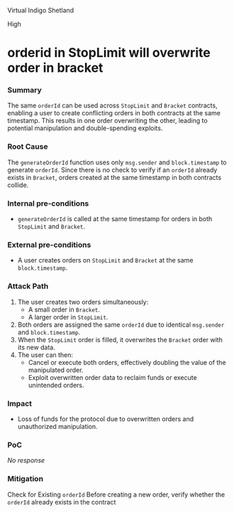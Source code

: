 Virtual Indigo Shetland

High

# orderid in StopLimit will overwrite order in bracket

### Summary

The same `orderId` can be used across `StopLimit` and `Bracket` contracts, enabling a user to create conflicting orders in both contracts at the same timestamp. This results in one order overwriting the other, leading to potential manipulation and double-spending exploits.

### Root Cause

The `generateOrderId` function uses only `msg.sender` and `block.timestamp` to generate `orderId`. Since there is no check to verify if an `orderId` already exists in `Bracket`, orders created at the same timestamp in both contracts collide.

### Internal pre-conditions

- `generateOrderId` is called at the same timestamp for orders in both `StopLimit` and `Bracket`.

### External pre-conditions

- A user creates orders on `StopLimit` and `Bracket` at the same `block.timestamp`.

### Attack Path

1. The user creates two orders simultaneously:
    - A small order in `Bracket`.
    - A larger order in `StopLimit`.
2. Both orders are assigned the same `orderId` due to identical `msg.sender` and `block.timestamp`.
3. When the `StopLimit` order is filled, it overwrites the `Bracket` order with its new data.
4. The user can then:
    - Cancel or execute both orders, effectively doubling the value of the manipulated order.
    - Exploit overwritten order data to reclaim funds or execute unintended orders.


### Impact

- Loss of funds for the protocol due to overwritten orders and unauthorized manipulation.

### PoC

_No response_

### Mitigation

Check for Existing `orderId`
    Before creating a new order, verify whether the `orderId` already exists in the contract